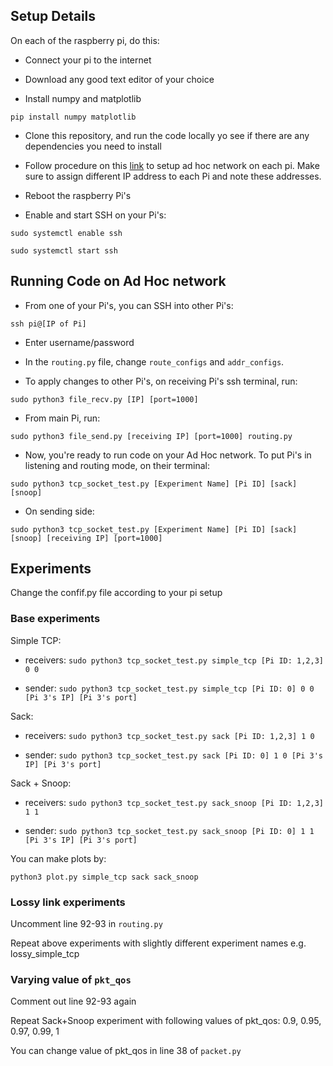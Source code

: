 ## Setup Details

On each of the raspberry pi, do this:

- Connect your pi to the internet

- Download any good text editor of your choice

- Install numpy and matplotlib

`pip install numpy matplotlib`

- Clone this repository, and run the code locally yo see if there are any dependencies you need to install

- Follow procedure on this [link](https://raspberrypi.stackexchange.com/questions/49660/ad-hoc-setup-in-rpi-3) to setup ad hoc network on each pi. Make sure to assign different IP address to each Pi and note these addresses.

- Reboot the raspberry Pi's

- Enable and start SSH on your Pi's:

`sudo systemctl enable ssh`

`sudo systemctl start ssh`

## Running Code on Ad Hoc network

- From one of your Pi's, you can SSH into other Pi's:

`ssh pi@[IP of Pi]`

- Enter username/password

- In the `routing.py` file, change `route_configs` and `addr_configs`.

- To apply changes to other Pi's, on receiving Pi's ssh terminal, run:

`sudo python3 file_recv.py [IP] [port=1000]`

- From main Pi, run:

`sudo python3 file_send.py [receiving IP] [port=1000] routing.py`

- Now, you're ready to run code on your Ad Hoc network. To put Pi's in listening and routing mode, on their terminal:

`sudo python3 tcp_socket_test.py [Experiment Name] [Pi ID] [sack] [snoop]`

- On sending side:

`sudo python3 tcp_socket_test.py [Experiment Name] [Pi ID] [sack] [snoop] [receiving IP] [port=1000]`


## Experiments

Change the confif.py file according to your pi setup

### Base experiments

Simple TCP:

- receivers: `sudo python3 tcp_socket_test.py simple_tcp [Pi ID: 1,2,3] 0 0`

- sender: `sudo python3 tcp_socket_test.py simple_tcp [Pi ID: 0] 0 0 [Pi 3's IP] [Pi 3's port]`

Sack:

- receivers: `sudo python3 tcp_socket_test.py sack [Pi ID: 1,2,3] 1 0`

- sender: `sudo python3 tcp_socket_test.py sack [Pi ID: 0] 1 0 [Pi 3's IP] [Pi 3's port]`

Sack + Snoop:

- receivers: `sudo python3 tcp_socket_test.py sack_snoop [Pi ID: 1,2,3] 1 1`

- sender: `sudo python3 tcp_socket_test.py sack_snoop [Pi ID: 0] 1 1 [Pi 3's IP] [Pi 3's port]`

You can make plots by:

`python3 plot.py simple_tcp sack sack_snoop`

### Lossy link experiments

Uncomment line 92-93 in `routing.py`

Repeat above experiments with slightly different experiment names e.g. lossy_simple_tcp

### Varying value of `pkt_qos`

Comment out line 92-93 again

Repeat Sack+Snoop experiment with following values of pkt_qos: 0.9, 0.95, 0.97, 0.99, 1

You can change value of pkt_qos in line 38 of `packet.py`